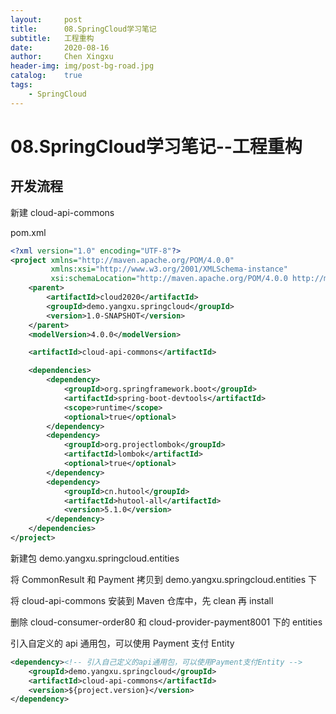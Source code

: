 ```yaml
---
layout:     post
title:      08.SpringCloud学习笔记
subtitle:   工程重构
date:       2020-08-16
author:     Chen Xingxu
header-img: img/post-bg-road.jpg
catalog:    true
tags:
    - SpringCloud
---
```

# 08.SpringCloud学习笔记--工程重构

## 开发流程

新建 cloud-api-commons

pom.xml

```xml
<?xml version="1.0" encoding="UTF-8"?>
<project xmlns="http://maven.apache.org/POM/4.0.0"
         xmlns:xsi="http://www.w3.org/2001/XMLSchema-instance"
         xsi:schemaLocation="http://maven.apache.org/POM/4.0.0 http://maven.apache.org/xsd/maven-4.0.0.xsd">
    <parent>
        <artifactId>cloud2020</artifactId>
        <groupId>demo.yangxu.springcloud</groupId>
        <version>1.0-SNAPSHOT</version>
    </parent>
    <modelVersion>4.0.0</modelVersion>

    <artifactId>cloud-api-commons</artifactId>

    <dependencies>
        <dependency>
            <groupId>org.springframework.boot</groupId>
            <artifactId>spring-boot-devtools</artifactId>
            <scope>runtime</scope>
            <optional>true</optional>
        </dependency>
        <dependency>
            <groupId>org.projectlombok</groupId>
            <artifactId>lombok</artifactId>
            <optional>true</optional>
        </dependency>
        <dependency>
            <groupId>cn.hutool</groupId>
            <artifactId>hutool-all</artifactId>
            <version>5.1.0</version>
        </dependency>
    </dependencies>
</project>
```

新建包 demo.yangxu.springcloud.entities

将 CommonResult 和 Payment 拷贝到 demo.yangxu.springcloud.entities 下

将 cloud-api-commons 安装到 Maven 仓库中，先 clean 再 install

删除 cloud-consumer-order80 和 cloud-provider-payment8001 下的 entities

引入自定义的 api 通用包，可以使用 Payment 支付 Entity

```xml
<dependency><!-- 引入自己定义的api通用包，可以使用Payment支付Entity -->
    <groupId>demo.yangxu.springcloud</groupId>
    <artifactId>cloud-api-commons</artifactId>
    <version>${project.version}</version>
</dependency>
```

